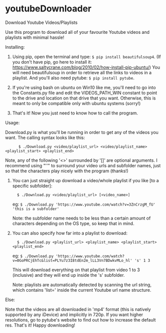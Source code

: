 # youtubeDownloader
Download Youtube Videos/Playlists

Use this program to download all of your favourite Youtube videos and playlists with minimal hassle!

Installing:

1. Using pip, open the terminal and type: `$ pip install beautifulsoup4`.
   (If you don't have pip, go here to install it: https://www.saltycrane.com/blog/2010/02/how-install-pip-ubuntu/)
   You will need beautifulsoup in order to retrieve all the links to videos in a playlist.
   And you'll also need pytube: `$ pip install pytube`.

2. If you're using bash on ubuntu on Win10 like me, you'll need to go into the Constants.py file and edit the
   VIDEOS_PATH_WIN constant to point to the drive and location on that drive that you want. Otherwise, this is
   meant to only be compatible only with ubuntu systems (sorry!)
   
3. That's it! Now you just need to know how to call the program.

Usage:

Download.py is what you'll be running in order to get any of the videos you want. The calling syntax looks like this:
   
          $ ./Download.py <video/playlist_url> <video/playlist_name> <playlist_start> <playlist_end>
                  
Note, any of the following '<>' surrounded by '[]' are optional arguments. I recommend using "''" to surround your
video urls and subfolder names, just so that the characters play nicely with the program (thanks!)

1. You can just straight up download a video/whole playlist if you like [to a specific subfolder]:

         $ ./Download.py <video/playlist_url> [<video_name>]
     eg: `$ ./Download.py 'https://www.youtube.com/watch?v=3ZnCrzgM_fU' 'this is a subfolder'`
     
   Note: the subfolder name needs to be less than a certain amount of characters depending on the OS type, so keep that in mind.
   
2. You can also specify how far into a playlist to download:

         $ ./Download.py <playlist_url> <playlist_name> <playlist_start> <playlist_end>
     eg: `$ ./Download.py 'https://www.youtube.com/watch?v=0GoPRCjEhTc&list=PLYu7z3I8tdEn2m_lLL3Vn7BDwkvMLo_hl' 's' 1 3`
     
   This will download everything on that playlist from video 1 to 3 (inclusive) and they will end up inside the 's' subfolder.
   
   Note: playlists are automatically detected by scanning the url string, which contains 'list=' inside the current Youtube url name structure.
   
Else:

Note that the videos are all downloaded in 'mp4' format (this is natively supported by any iDevice) and implicitly in 720p. If you want higher resolutions, go to pytube's website to find out how to increase the default res. 
That's it! Happy downloading!
   
